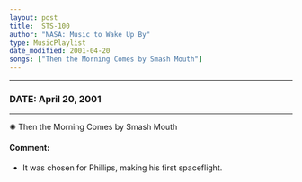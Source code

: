 ```yaml
---
layout: post
title:  STS-100
author: "NASA: Music to Wake Up By"
type: MusicPlaylist
date_modified: 2001-04-20
songs: ["Then the Morning Comes by Smash Mouth"]
---
```


----
### DATE: April 20, 2001
----
✺ Then the Morning Comes by Smash Mouth

#### Comment:
* It was chosen for Phillips, making his first spaceflight.



<br/>
<center>
	<a target="_blank"
	   href="https://twitter.com/intent/tweet?hashtags=Space,NASA,Playlist,NASAWakeupCalls,SpaceProgram&text={{ page.author}}, '{{ page.songs.first }}' {{ page.title }}, {{ page.date | date: '%B %d, %Y' }}. {{ site.url }}{{ page.url }} @nasawakeupcalls">
	   <i class="fab fa-twitter" alt="Tweet this page" style="font-size: 1.3em;"></i>
	</a>
	&nbsp; 	<i class="fas fa-user-astronaut" style="font-size: 1.5em;"></i> &nbsp;
    <a type="amzn" search="'Then the Morning Comes by Smash Mouth'" category="popular music">
        <i class="fab fa-amazon" style="font-size: 1.3em;"></i>
    </a>
</center>
